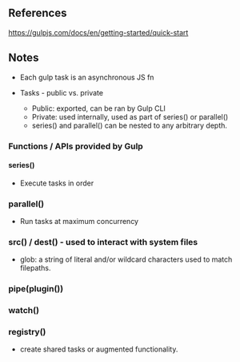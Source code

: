 ## References
https://gulpjs.com/docs/en/getting-started/quick-start

## Notes
- Each gulp task is an asynchronous JS fn
- Tasks - public vs. private

    - Public: exported, can be ran by Gulp CLI
    - Private: used internally, used as part of series() or parallel()
    - series() and parallel() can be nested to any arbitrary depth.

### Functions / APIs provided by Gulp
#### series()
- Execute tasks in order

### parallel()
- Run tasks at maximum concurrency

### src(<glob>) / dest(<glob>) - used to interact with system files
- glob: a string of literal and/or wildcard characters used to match filepaths.

### pipe(plugin())

### watch()

### registry()
- create shared tasks or augmented functionality.
